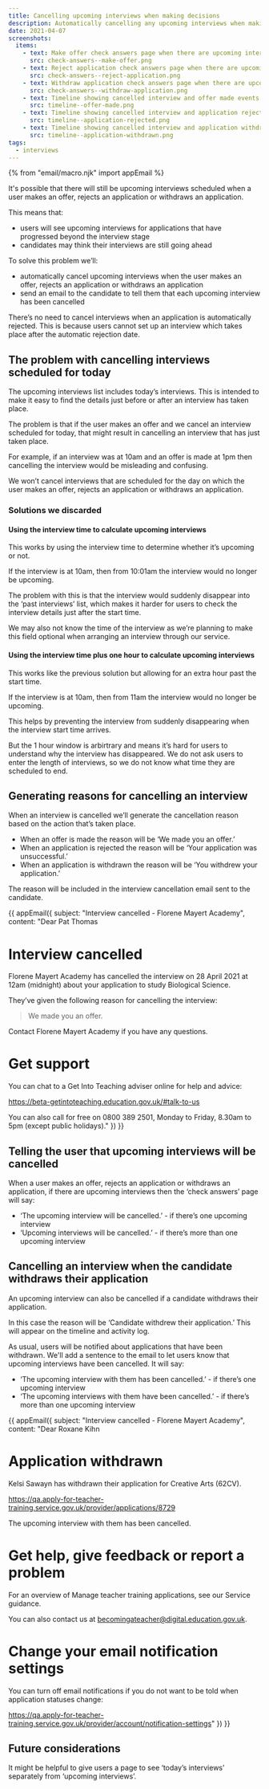 ```yaml
---
title: Cancelling upcoming interviews when making decisions
description: Automatically cancelling any upcoming interviews when making an offer, rejecting an application or withdrawing an application
date: 2021-04-07
screenshots:
  items:
    - text: Make offer check answers page when there are upcoming interviews
      src: check-answers--make-offer.png
    - text: Reject application check answers page when there are upcoming interviews
      src: check-answers--reject-application.png
    - text: Withdraw application check answers page when there are upcoming interviews
      src: check-answers--withdraw-application.png
    - text: Timeline showing cancelled interview and offer made events
      src: timeline--offer-made.png
    - text: Timeline showing cancelled interview and application rejected events
      src: timeline--application-rejected.png
    - text: Timeline showing cancelled interview and application withdrawn events
      src: timeline--application-withdrawn.png
tags:
  - interviews
---
```


{% from "email/macro.njk" import appEmail %}

It's possible that there will still be upcoming interviews scheduled when a user makes an offer, rejects an application or withdraws an application.

This means that:

- users will see upcoming interviews for applications that have progressed beyond the interview stage
- candidates may think their interviews are still going ahead

To solve this problem we’ll:

- automatically cancel upcoming interviews when the user makes an offer, rejects an application or withdraws an application
- send an email to the candidate to tell them that each upcoming interview has been cancelled

There’s no need to cancel interviews when an application is automatically rejected. This is because users cannot set up an interview which takes place after the automatic rejection date.

## The problem with cancelling interviews scheduled for today

The upcoming interviews list includes today’s interviews. This is intended to make it easy to find the details just before or after an interview has taken place.

The problem is that if the user makes an offer and we cancel an interview scheduled for today, that might result in cancelling an interview that has just taken place.

For example, if an interview was at 10am and an offer is made at 1pm then cancelling the interview would be misleading and confusing.

We won’t cancel interviews that are scheduled for the day on which the user makes an offer, rejects an application or withdraws an application.

### Solutions we discarded

#### Using the interview time to calculate upcoming interviews

This works by using the interview time to determine whether it’s upcoming or not.

If the interview is at 10am, then from 10:01am the interview would no longer be upcoming.

The problem with this is that the interview would suddenly disappear into the ‘past interviews’ list, which makes it harder for users to check the interview details just after the start time.

We may also not know the time of the interview as we’re planning to make this field optional when arranging an interview through our service.

#### Using the interview time plus one hour to calculate upcoming interviews

This works like the previous solution but allowing for an extra hour past the start time.

If the interview is at 10am, then from 11am the interview would no longer be upcoming.

This helps by preventing the interview from suddenly disappearing when the interview start time arrives.

But the 1 hour window is arbirtrary and means it’s hard for users to understand why the interview has disappeared. We do not ask users to enter the length of interviews, so we do not know what time they are scheduled to end.

## Generating reasons for cancelling an interview

When an interview is cancelled we’ll generate the cancellation reason based on the action that’s taken place.

- When an offer is made the reason will be ‘We made you an offer.’
- When an application is rejected the reason will be ‘Your application was unsuccessful.’
- When an application is withdrawn the reason will be ‘You withdrew your application.’

The reason will be included in the interview cancellation email sent to the candidate.

<!-- markdownlint-disable MD025 MD001 -->
{{ appEmail({
  subject: "Interview cancelled - Florene Mayert Academy",
  content: "Dear Pat Thomas

# Interview cancelled

Florene Mayert Academy has cancelled the interview on 28 April 2021 at 12am (midnight) about your application to study Biological Science.

They’ve given the following reason for cancelling the interview:

> We made you an offer.

Contact Florene Mayert Academy if you have any questions.

# Get support

You can chat to a Get Into Teaching adviser online for help and advice:

https://beta-getintoteaching.education.gov.uk/#talk-to-us

You can also call for free on 0800 389 2501, Monday to Friday, 8.30am to 5pm (except public holidays)."
}) }}

## Telling the user that upcoming interviews will be cancelled

When a user makes an offer, rejects an application or withdraws an application, if there are upcoming interviews then the ‘check answers’ page will say:

- ‘The upcoming interview will be cancelled.’ - if there’s one upcoming interview
- ‘Upcoming interviews will be cancelled.’ - if there’s more than one upcoming interview

## Cancelling an interview when the candidate withdraws their application

An upcoming interview can also be cancelled if a candidate withdraws their application.

In this case the reason will be ‘Candidate withdrew their application.’ This will appear on the timeline and activity log.

As usual, users will be notified about applications that have been withdrawn. We'll add a sentence to the email to let users know that upcoming interviews have been cancelled. It will say:

- ‘The upcoming interview with them has been cancelled.’ - if there’s one upcoming interview
- ‘The upcoming interviews with them have been cancelled.’ - if there’s more than one upcoming interview

<!-- markdownlint-disable MD025 MD001 -->
{{ appEmail({
  subject: "Interview cancelled - Florene Mayert Academy",
  content: "Dear Roxane Kihn

# Application withdrawn

Kelsi Sawayn has withdrawn their application for Creative Arts (62CV).

https://qa.apply-for-teacher-training.service.gov.uk/provider/applications/8729

The upcoming interview with them has been cancelled.

# Get help, give feedback or report a problem

For an overview of Manage teacher training applications, see our Service guidance.

You can also contact us at becomingateacher@digital.education.gov.uk.

# Change your email notification settings

You can turn off email notifications if you do not want to be told when application statuses change:

https://qa.apply-for-teacher-training.service.gov.uk/provider/account/notification-settings"
}) }}

## Future considerations

It might be helpful to give users a page to see ‘today’s interviews’ separately from ‘upcoming interviews’.
